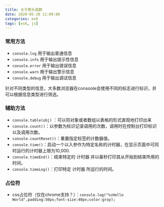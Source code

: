 ```yaml
---
title: 关于箭头函数 
date: 2020-05-20 11:09:00 
categories: es6
tags: [es6, js]
---
```


### 常用方法
* `console.log` 用于输出普通信息
* `console.info` 用于输出提示性信息
* `console.error` 用于输出错误信息
* `console.warn` 用于输出警示信息
* `console.debug` 用于输出调试信息

针对不同类型的信息，大多数浏览器在consoole会使用不同的标志进行标识，并可以根据信息类型进行筛选。

### 辅助方法
* `console.table(obj)` ：可以将对象或者数组以表格的形式直观地打印出来
* `console.count()`：以参数为标识记录调用的次数，调用时在控制台打印标识以及调用次数。
* `console.countReset()`：重置指定标签的计数器值。
* `console.time()`：启动一个以入参作为特定名称的计时器，在显示页面中可同时运行的计时器上限为10,000.
* `console.timeEnd()`：结束特定的 计时器 并以豪秒打印其从开始到结束所用的时间。
* `console.timeLog()`：打印特定 计时器 所运行的时间。

### 占位符
* css占位符（仅在chrome支持？）：`console.log("%cHello World",padding:50px;font-size:40px;color:gray);`